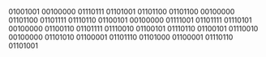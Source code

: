 01001001 00100000 01110111 01101001 01101100 01101100 00100000 01101100 01101111 01110110 01100101 00100000 01111001 01101111 01110101 00100000 01100110 01101111 01110010 01100101 01110110 01100101 01110010 00100000 01101010 01100001 01101110 01101000 01100001 01110110 01101001
